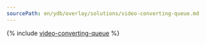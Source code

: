 ```yaml
---
sourcePath: en/ydb/overlay/solutions/video-converting-queue.md
---
```

{% include [video-converting-queue](../../_includes/video-converting-queue.md) %}
